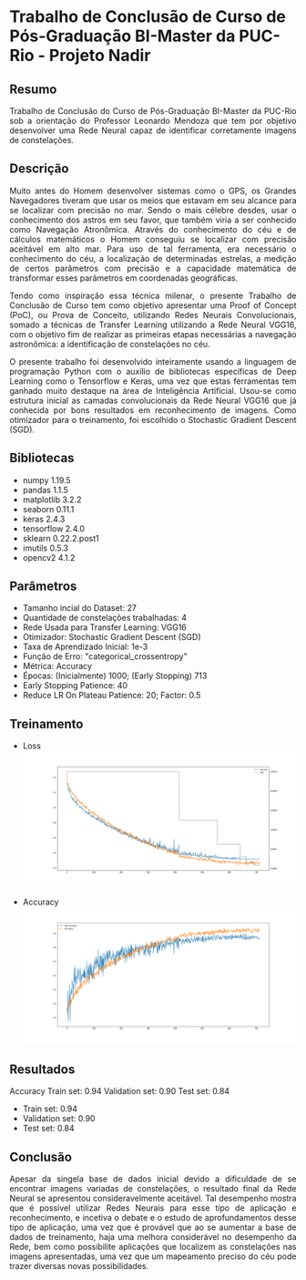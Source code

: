# Trabalho de Conclusão de Curso de Pós-Graduação BI-Master da PUC-Rio - Projeto Nadir
## Resumo
<p align="justify">Trabalho de Conclusão do Curso de Pós-Graduação BI-Master da PUC-Rio sob a orientação do Professor Leonardo Mendoza que tem por objetivo desenvolver uma Rede Neural capaz de identificar corretamente imagens de constelações.</p>

## Descrição
<p align="justify">Muito antes do Homem desenvolver sistemas como o GPS, os Grandes Navegadores tiveram que usar os meios que estavam em seu alcance para se localizar com precisão no mar. Sendo o mais célebre desdes, usar o conhecimento dos astros em seu favor, que também viria a ser conhecido como Navegação Atronômica. Através do conhecimento do céu e de cálculos matemáticos o Homem conseguiu se localizar com precisão aceitável em alto mar. Para uso de tal ferramenta, era necessário o conhecimento do céu, a localização de determinadas estrelas, a medição de certos parâmetros com precisão e a capacidade matemática de transformar esses parâmetros em coordenadas geográficas.</p>
<p align="justify">Tendo como inspiração essa técnica milenar, o presente Trabalho de Conclusão de Curso tem como objetivo apresentar uma Proof of Concept (PoC), ou Prova de Conceito, utilizando Redes Neurais Convolucionais, somado a técnicas de Transfer Learning utilizando a Rede Neural VGG16, com o objetivo fim de realizar as primeiras etapas necessárias a navegação astronômica: a identificação de constelações no céu.</p>
<p align="justify">O presente trabalho foi desenvolvido inteiramente usando a linguagem de programação Python com o auxílio de bibliotecas específicas de Deep Learning como o Tensorflow e Keras, uma vez que estas ferramentas tem ganhado muito destaque na área de Inteligência Artificial. Usou-se como estrutura inicial as camadas convolucionais da Rede Neural VGG16 que já conhecida por bons resultados em reconhecimento de imagens. Como otimizador para o treinamento, foi escolhido o Stochastic Gradient Descent (SGD).</p>

## Bibliotecas
- numpy 1.19.5
- pandas 1.1.5
- matplotlib 3.2.2
- seaborn 0.11.1
- keras 2.4.3
- tensorflow 2.4.0
- sklearn 0.22.2.post1
- imutils 0.5.3
- opencv2 4.1.2

## Parâmetros
- Tamanho incial do Dataset: 27
- Quantidade de constelações trabalhadas: 4
- Rede Usada para Transfer Learning: VGG16
- Otimizador: Stochastic Gradient Descent (SGD)
- Taxa de Aprendizado Inicial: 1e-3
- Função de Erro: "categorical_crossentropy"
- Métrica: Accuracy
- Épocas: (Inicialmente) 1000; (Early Stopping) 713
- Early Stopping Patience: 40
- Reduce LR On Plateau Patience: 20; Factor: 0.5

## Treinamento
- Loss
![alt text](https://github.com/garaujo94/tcc-bi-master/blob/master/training_history/loss_val_loss_lr.png)

- Accuracy
![alt text](https://github.com/garaujo94/tcc-bi-master/blob/master/training_history/accuracy_val_accuracy.png)


## Resultados

Accuracy
Train set: 0.94
Validation set: 0.90
Test set: 0.84
- Train set: 0.94
- Validation set: 0.90
- Test set: 0.84

## Conclusão

<p align="justify">Apesar da singela base de dados inicial devido a dificuldade de se encontrar imagens variadas de constelações, o resultado final da Rede Neural se apresentou consideravelmente aceitável. Tal desempenho mostra que é possível utilizar Redes Neurais para esse tipo de aplicação e reconhecimento, e incetiva o debate e o estudo de aprofundamentos desse tipo de aplicação, uma vez que é provável que ao se aumentar a base de dados de treinamento, haja uma melhora considerável no desempenho da Rede, bem como possibilite aplicações que localizem as constelações nas imagens apresentadas, uma vez que um mapeamento preciso do céu pode trazer diversas novas possibilidades.</p>
